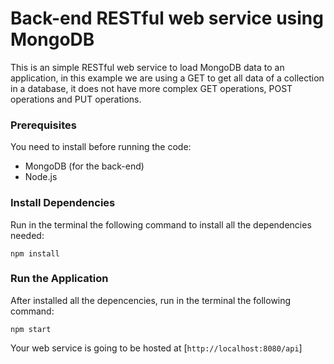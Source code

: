 # Back-end RESTful web service using MongoDB

This is an simple RESTful web service to load MongoDB data to an application, in this example we are using a GET to get all data of a collection in a database, it does not have more complex GET operations, POST operations and PUT operations.

### Prerequisites

You need to install before running the code:

- MongoDB (for the back-end)
- Node.js

### Install Dependencies

Run in the terminal the following command to install all the dependencies needed:

```
npm install
```

### Run the Application

After installed all the depencencies, run in the terminal the following command:

```
npm start
```

Your web service is going to be hosted at [`http://localhost:8080/api`]
